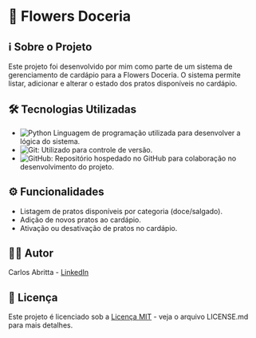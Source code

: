 # 🌸 Flowers Doceria

## ℹ️ Sobre o Projeto

Este projeto foi desenvolvido por mim como parte de um sistema de gerenciamento de cardápio para a Flowers Doceria. O sistema permite listar, adicionar e alterar o estado dos pratos disponíveis no cardápio.

## 🛠️ Tecnologias Utilizadas

- ![Python](https://img.shields.io/badge/Python-3776AB?style=flat-square&logo=python&logoColor=white) Linguagem de programação utilizada para desenvolver a lógica do sistema.
- ![Git](https://img.shields.io/badge/Git-Controle%20de%20Versão-black?style=flat-square&logo=git&logoColor=white): Utilizado para controle de versão.
- ![GitHub](https://img.shields.io/badge/GitHub-Repositório-black?style=flat-square&logo=github&logoColor=white): Repositório hospedado no GitHub para colaboração no desenvolvimento do projeto.

## ⚙️ Funcionalidades

- Listagem de pratos disponíveis por categoria (doce/salgado).
- Adição de novos pratos ao cardápio.
- Ativação ou desativação de pratos no cardápio.

## 👨‍💻 Autor

Carlos Abritta - [LinkedIn](https://www.linkedin.com/in/carlos-abritta)

## 📄 Licença

Este projeto é licenciado sob a [Licença MIT](https://opensource.org/licenses/MIT) - veja o arquivo LICENSE.md para mais detalhes.
